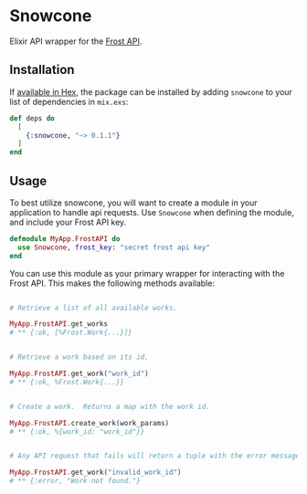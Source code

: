 # Snowcone

Elixir API wrapper for the <a href="https://frost.po.et/">Frost API</a>.

## Installation

If [available in Hex](https://hex.pm/docs/publish), the package can be installed
by adding `snowcone` to your list of dependencies in `mix.exs`:

```elixir
def deps do
  [
    {:snowcone, "~> 0.1.1"}
  ]
end
```

## Usage

To best utilize snowcone, you will want to create a module in your application to handle api requests. Use `Snowcone` when defining the module, and include your Frost API key.

```elixir
defmodule MyApp.FrostAPI do
  use Snowcone, frost_key: "secret frost api key"
end
```

You can use this module as your primary wrapper for interacting with the Frost API.  This makes the following methods available:

```elixir

# Retrieve a list of all available works.

MyApp.FrostAPI.get_works
# ** {:ok, [%Frost.Work{...}]}


# Retrieve a work based on its id.

MyApp.FrostAPI.get_work("work_id")
# ** {:ok, %Frost.Work{...}}


# Create a work.  Returns a map with the work id.

MyApp.FrostAPI.create_work(work_params)
# ** {:ok, %{work_id: "work_id"}}


# Any API request that fails will return a tuple with the error message.

MyApp.FrostAPI.get_work("invalid_work_id")
# ** {:error, "Work not found."}
```
